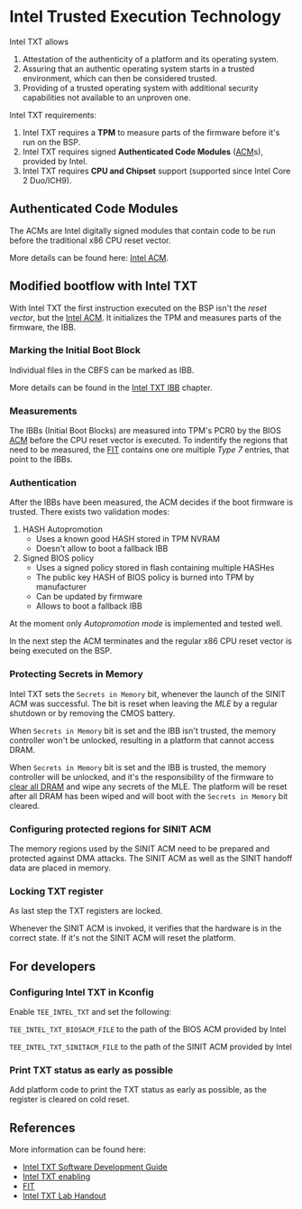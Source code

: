 # Intel Trusted Execution Technology

Intel TXT allows
1. Attestation of the authenticity of a platform and its operating system.
2. Assuring that an authentic operating system starts in a
   trusted environment, which can then be considered trusted.
3. Providing of a trusted operating system with additional
   security capabilities not available to an unproven one.

Intel TXT requirements:

1. Intel TXT requires a **TPM** to measure parts of the firmware before it's
   run on the BSP.
2. Intel TXT requires signed **Authenticated Code Modules** ([ACM]s), provided
   by Intel.
3. Intel TXT requires **CPU and Chipset** support (supported since
   Intel Core 2 Duo/ICH9).

## Authenticated Code Modules

The ACMs are Intel digitally signed modules that contain code to be run
before the traditional x86 CPU reset vector.

More details can be found here: [Intel ACM].

## Modified bootflow with Intel TXT

With Intel TXT the first instruction executed on the BSP isn't the
*reset vector*, but the [Intel ACM].
It initializes the TPM and measures parts of the firmware, the IBB.

### Marking the Initial Boot Block

Individual files in the CBFS can be marked as IBB.

More details can be found in the [Intel TXT IBB] chapter.

### Measurements
The IBBs (Initial Boot Blocks) are measured into TPM's PCR0 by the BIOS [ACM]
before the CPU reset vector is executed. To indentify the regions that need
to be measured, the [FIT] contains one ore multiple *Type 7* entries, that
point to the IBBs.

### Authentication

After the IBBs have been measured, the ACM decides if the boot firmware is
trusted. There exists two validation modes:
1. HASH Autopromotion
   * Uses a known good HASH stored in TPM NVRAM
   * Doesn't allow to boot a fallback IBB
2. Signed BIOS policy
   * Uses a signed policy stored in flash containing multiple HASHes
   * The public key HASH of BIOS policy is burned into TPM by manufacturer
   * Can be updated by firmware
   * Allows to boot a fallback IBB

At the moment only *Autopromotion mode* is implemented and tested well.

In the next step the ACM terminates and the regular x86 CPU reset vector
is being executed on the BSP.

### Protecting Secrets in Memory

Intel TXT sets the `Secrets in Memory` bit, whenever the launch of the SINIT
ACM was successful.
The bit is reset when leaving the *MLE* by a regular shutdown or by removing
the CMOS battery.

When `Secrets in Memory` bit is set and the IBB isn't trusted, the memory
controller won't be unlocked, resulting in a platform that cannot access DRAM.

When `Secrets in Memory` bit is set and the IBB is trusted, the memory
controller will be unlocked, and it's the responsibility of the firmware to
[clear all DRAM] and wipe any secrets of the MLE.
The platform will be reset after all DRAM has been wiped and will boot
with the `Secrets in Memory` bit cleared.

### Configuring protected regions for SINIT ACM

The memory regions used by the SINIT ACM need to be prepared and protected
against DMA attacks.
The SINIT ACM as well as the SINIT handoff data are placed in memory.

### Locking TXT register

As last step the TXT registers are locked.

Whenever the SINIT ACM is invoked, it verifies that the hardware is in the
correct state. If it's not the SINIT ACM will reset the platform.

## For developers
### Configuring Intel TXT in Kconfig
Enable ``TEE_INTEL_TXT`` and set the following:

``TEE_INTEL_TXT_BIOSACM_FILE`` to the path of the BIOS ACM provided by Intel

``TEE_INTEL_TXT_SINITACM_FILE`` to the path of the SINIT ACM provided by Intel
### Print TXT status as early as possible
Add platform code to print the TXT status as early as possible, as the register
is cleared on cold reset.

## References
More information can be found here:
* [Intel TXT Software Development Guide]
* [Intel TXT enabling]
* [FIT]
* [Intel TXT Lab Handout]

[Intel TXT IBB]: txt_ibb.md
[FIT]: ../../soc/intel/fit.md
[Intel ACM]: acm.md
[ACM]: acm.md
[FIT table]: ../../soc/intel/fit.md
[clear all DRAM]: ../memory_clearing.md
[Intel TXT Lab Handout]: https://downloadmirror.intel.com/18931/eng/Intel%20TXT%20LAB%20Handout.pdf
[Intel TXT Software Development Guide]: https://www.intel.com/content/dam/www/public/us/en/documents/guides/intel-txt-software-development-guide.pdf
[Intel TXT enabling]: https://www.intel.com/content/dam/www/public/us/en/documents/guides/txt-enabling-guide.pdf

